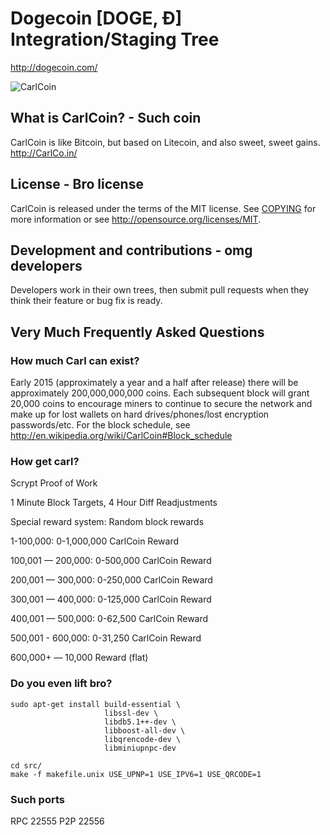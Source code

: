 # Dogecoin [DOGE, Ð] Integration/Staging Tree
http://dogecoin.com/

![CarlCoin](http://static.tumblr.com/ppdj5y9/Ae9mxmxtp/300coin.png)

## What is CarlCoin? - Such coin
CarlCoin is like Bitcoin, but based on Litecoin, and also sweet, sweet gains.
http://CarlCo.in/

## License - Bro license
CarlCoin is released under the terms of the MIT license. See [COPYING](COPYING)
for more information or see http://opensource.org/licenses/MIT.

## Development and contributions - omg developers
Developers work in their own trees, then submit pull requests when they think
their feature or bug fix is ready.

## Very Much Frequently Asked Questions

### How much Carl can exist?
Early 2015 (approximately a year and a half after release) there will be approximately 200,000,000,000 coins.
Each subsequent block will grant 20,000 coins to encourage miners to continue to secure the network and make up for lost wallets on hard drives/phones/lost encryption passwords/etc.
For the block schedule, see http://en.wikipedia.org/wiki/CarlCoin#Block_schedule

### How get carl?
Scrypt Proof of Work

1 Minute Block Targets, 4 Hour Diff Readjustments

Special reward system: Random block rewards

1-100,000: 0-1,000,000 CarlCoin Reward

100,001 — 200,000: 0-500,000 CarlCoin Reward

200,001 — 300,000: 0-250,000 CarlCoin Reward

300,001 — 400,000: 0-125,000 CarlCoin Reward

400,001 — 500,000: 0-62,500 CarlCoin Reward

500,001 - 600,000: 0-31,250 CarlCoin Reward

600,000+ — 10,000 Reward (flat)

### Do you even lift bro? 

    sudo apt-get install build-essential \
                         libssl-dev \
                         libdb5.1++-dev \
                         libboost-all-dev \
                         libqrencode-dev \
                         libminiupnpc-dev

    cd src/
    make -f makefile.unix USE_UPNP=1 USE_IPV6=1 USE_QRCODE=1

### Such ports
RPC 22555
P2P 22556


